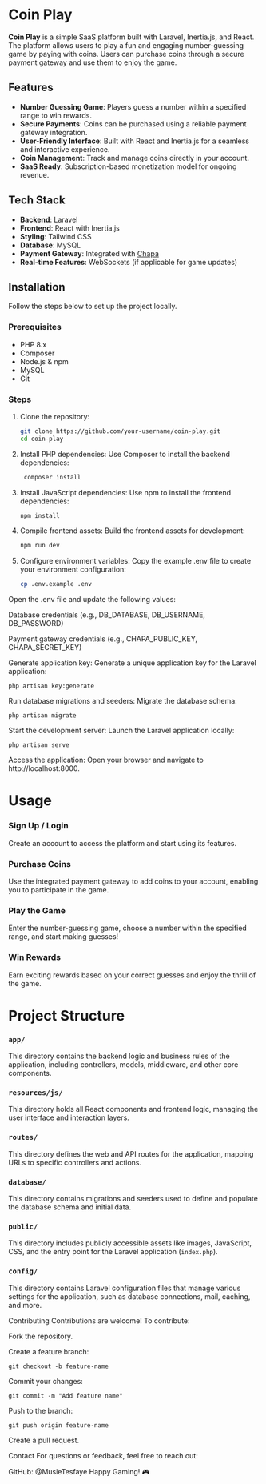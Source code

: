 # Coin Play

**Coin Play** is a simple SaaS platform built with Laravel, Inertia.js, and React. The platform allows users to play a fun and engaging number-guessing game by paying with coins. Users can purchase coins through a secure payment gateway and use them to enjoy the game.

## Features

- **Number Guessing Game**: Players guess a number within a specified range to win rewards.
- **Secure Payments**: Coins can be purchased using a reliable payment gateway integration.
- **User-Friendly Interface**: Built with React and Inertia.js for a seamless and interactive experience.
- **Coin Management**: Track and manage coins directly in your account.
- **SaaS Ready**: Subscription-based monetization model for ongoing revenue.

## Tech Stack

- **Backend**: Laravel
- **Frontend**: React with Inertia.js
- **Styling**: Tailwind CSS
- **Database**: MySQL
- **Payment Gateway**: Integrated with [Chapa](https://chapa.co/)
- **Real-time Features**: WebSockets (if applicable for game updates)

## Installation

Follow the steps below to set up the project locally.

### Prerequisites

- PHP 8.x
- Composer
- Node.js & npm
- MySQL
- Git

### Steps

1. Clone the repository:

   ```bash
   git clone https://github.com/your-username/coin-play.git
   cd coin-play

2. Install PHP dependencies:
Use Composer to install the backend dependencies:

   ```bash
    composer install

3. Install JavaScript dependencies:
Use npm to install the frontend dependencies:

    ```bash
    npm install
    
4. Compile frontend assets:
Build the frontend assets for development:

    ```bash
    npm run dev

5. Configure environment variables:
Copy the example .env file to create your environment configuration:

    ```bash
    cp .env.example .env
Open the .env file and update the following values:

Database credentials (e.g., DB_DATABASE, DB_USERNAME, DB_PASSWORD)

Payment gateway credentials (e.g., CHAPA_PUBLIC_KEY, CHAPA_SECRET_KEY)

Generate application key:
Generate a unique application key for the Laravel application:

    php artisan key:generate
Run database migrations and seeders:
Migrate the database schema:

    php artisan migrate
Start the development server:
Launch the Laravel application locally:

    php artisan serve
    
Access the application:
Open your browser and navigate to http://localhost:8000.

# Usage

### **Sign Up / Login**
Create an account to access the platform and start using its features.

### **Purchase Coins**
Use the integrated payment gateway to add coins to your account, enabling you to participate in the game.

### **Play the Game**
Enter the number-guessing game, choose a number within the specified range, and start making guesses!

### **Win Rewards**
Earn exciting rewards based on your correct guesses and enjoy the thrill of the game.


# Project Structure

### `app/`
This directory contains the backend logic and business rules of the application, including controllers, models, middleware, and other core components.

### `resources/js/`
This directory holds all React components and frontend logic, managing the user interface and interaction layers.

### `routes/`
This directory defines the web and API routes for the application, mapping URLs to specific controllers and actions.

### `database/`
This directory contains migrations and seeders used to define and populate the database schema and initial data.

### `public/`
This directory includes publicly accessible assets like images, JavaScript, CSS, and the entry point for the Laravel application (`index.php`).

### `config/`
This directory contains Laravel configuration files that manage various settings for the application, such as database connections, mail, caching, and more.

Contributing
Contributions are welcome! To contribute:

Fork the repository.

Create a feature branch:

    git checkout -b feature-name
Commit your changes:

    git commit -m "Add feature name"
Push to the branch:

    git push origin feature-name
Create a pull request.


Contact
For questions or feedback, feel free to reach out:

GitHub: @MusieTesfaye
Happy Gaming! 🎮






